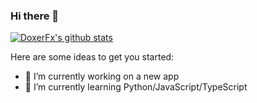 ### Hi there 👋

[![DoxerFx's github stats](https://github-readme-stats.vercel.app/api?username=doxerfx)](https://github.com/anuraghazra/github-readme-stats)

Here are some ideas to get you started:

- 🔭 I’m currently working on a new app
- 🌱 I’m currently learning Python/JavaScript/TypeScript
